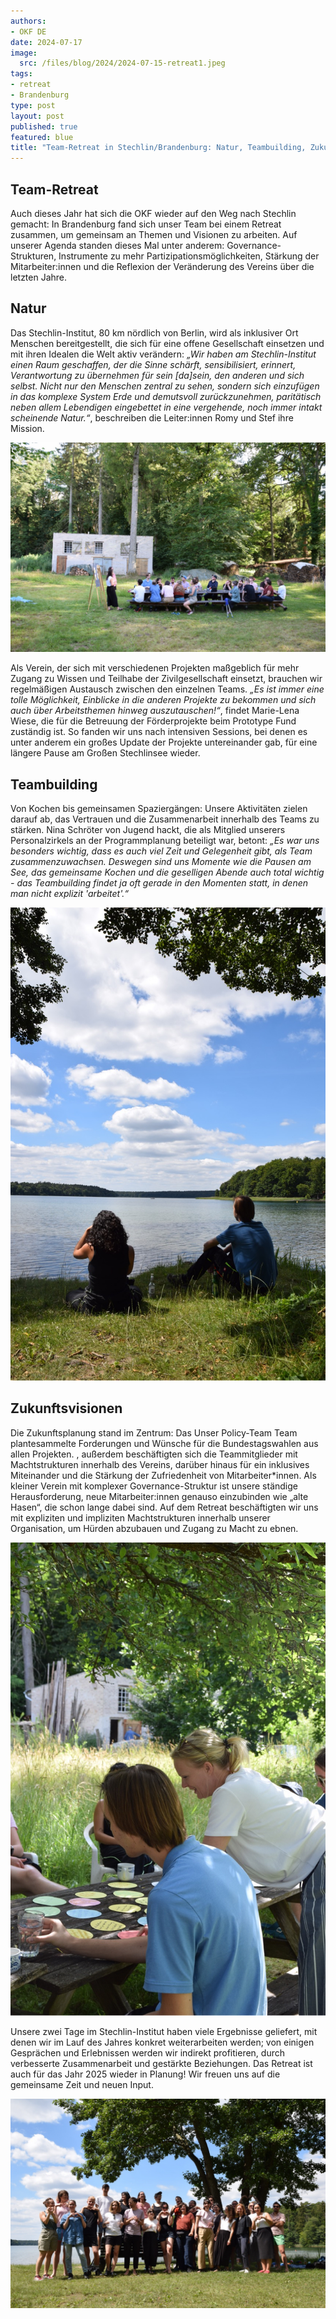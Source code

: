 ```yaml
---
authors:
- OKF DE
date: 2024-07-17
image: 
  src: /files/blog/2024/2024-07-15-retreat1.jpeg
tags:
- retreat
- Brandenburg
type: post
layout: post
published: true
featured: blue
title: "Team-Retreat in Stechlin/Brandenburg: Natur, Teambuilding, Zukunftsvisionen"
---
```


## Team-Retreat

Auch dieses Jahr hat sich die OKF wieder auf den Weg nach Stechlin gemacht: In Brandenburg fand sich unser Team bei einem Retreat zusammen, um gemeinsam an Themen und Visionen zu arbeiten. Auf unserer Agenda standen dieses Mal unter anderem: Governance-Strukturen, Instrumente zu mehr Partizipationsmöglichkeiten, Stärkung der Mitarbeiter:innen und die Reflexion der Veränderung des Vereins über die letzten Jahre.

## Natur

Das Stechlin-Institut, 80 km nördlich von Berlin, wird als inklusiver Ort Menschen bereitgestellt, die sich für eine offene Gesellschaft einsetzen und mit ihren Idealen die Welt aktiv verändern: *„Wir haben am Stechlin-Institut einen Raum geschaffen, der die Sinne schärft, sensibilisiert, erinnert, Verantwortung zu übernehmen für sein [da]sein, den anderen und sich selbst. Nicht nur den Menschen zentral zu sehen, sondern sich einzufügen in das komplexe System Erde und demutsvoll zurückzunehmen, paritätisch neben allem Lebendigen eingebettet in eine vergehende, noch immer intakt scheinende Natur.“*, beschreiben die Leiter:innen Romy und Stef ihre Mission. 

![Session: Policy](/files/blog/2024/2024-07-15-retreat2.jpeg) 

Als Verein, der sich mit verschiedenen Projekten maßgeblich für mehr Zugang zu Wissen und Teilhabe der Zivilgesellschaft einsetzt, brauchen wir regelmäßigen Austausch zwischen den einzelnen Teams. *„Es ist immer eine tolle Möglichkeit, Einblicke in die anderen Projekte zu bekommen und sich auch über Arbeitsthemen hinweg auszutauschen!“*, findet Marie-Lena Wiese, die für die Betreuung der Förderprojekte beim Prototype Fund zuständig ist. So fanden wir uns nach intensiven Sessions, bei denen es unter anderem ein großes Update der Projekte untereinander gab, für eine längere Pause am Großen Stechlinsee wieder.  

## Teambuilding

Von Kochen bis gemeinsamen Spaziergängen: Unsere Aktivitäten zielen darauf ab, das Vertrauen und die Zusammenarbeit innerhalb des Teams zu stärken. Nina Schröter von Jugend hackt, die als Mitglied unserers Personalzirkels an der Programmplanung beteiligt war, betont: *„Es war uns besonders wichtig, dass es auch viel Zeit und Gelegenheit gibt, als Team zusammenzuwachsen. Deswegen sind uns Momente wie die Pausen am See, das gemeinsame Kochen und die geselligen Abende auch total wichtig - das Teambuilding findet ja oft gerade in den Momenten statt, in denen man nicht explizit 'arbeitet'.“*

![Großer Stechlinsee](/files/blog/2024/2024-07-15-retreat3.jpeg) 

## Zukunftsvisionen

Die Zukunftsplanung stand im Zentrum: Das Unser Policy-Team Team plantesammelte Forderungen und Wünsche für die Bundestagswahlen aus allen Projekten. , außerdem beschäftigten sich die Teammitglieder mit Machtstrukturen innerhalb des Vereins, darüber hinaus für ein inklusives Miteinander und die Stärkung der Zufriedenheit von Mitarbeiter*innen. Als kleiner Verein mit komplexer Governance-Struktur ist unsere ständige Herausforderung, neue Mitarbeiter:innen genauso einzubinden wie „alte Hasen“, die schon lange dabei sind. Auf dem Retreat beschäftigten wir uns mit expliziten und impliziten Machtstrukturen innerhalb unserer Organisation, um Hürden abzubauen und Zugang zu Macht zu ebnen.

![Session: Governance-Strukturen](/files/blog/2024/2024-07-15-retreat5.jpeg)

Unsere zwei Tage im Stechlin-Institut haben viele Ergebnisse geliefert, mit denen wir im Lauf des Jahres konkret weiterarbeiten werden; von einigen Gesprächen und Erlebnissen werden wir indirekt profitieren, durch verbesserte Zusammenarbeit und gestärkte Beziehungen. Das Retreat ist auch für das Jahr 2025 wieder in Planung! Wir freuen uns auf die gemeinsame Zeit und neuen Input.

![Gruppenbild](/files/blog/2024/2024-07-15-retreat6.jpeg) 
